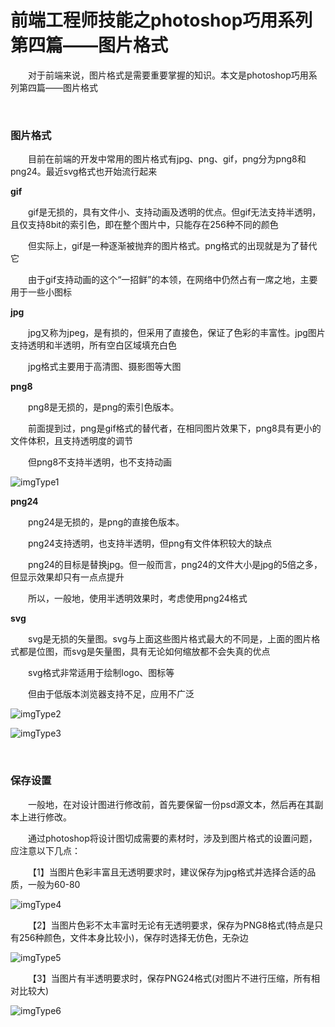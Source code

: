 # 前端工程师技能之photoshop巧用系列第四篇——图片格式

&emsp;&emsp;对于前端来说，图片格式是需要重要掌握的知识。本文是photoshop巧用系列第四篇&mdash;&mdash;图片格式

&nbsp;

### 图片格式

&emsp;&emsp;目前在前端的开发中常用的图片格式有jpg、png、gif，png分为png8和png24。最近svg格式也开始流行起来

**gif**

&emsp;&emsp;gif是无损的，具有文件小、支持动画及透明的优点。但gif无法支持半透明，且仅支持8bit的索引色，即在整个图片中，只能存在256种不同的颜色

&emsp;&emsp;但实际上，gif是一种逐渐被抛弃的图片格式。png格式的出现就是为了替代它

&emsp;&emsp;由于gif支持动画的这个&ldquo;一招鲜&rdquo;的本领，在网络中仍然占有一席之地，主要用于一些小图标

**jpg**

&emsp;&emsp;jpg又称为jpeg，是有损的，但采用了直接色，保证了色彩的丰富性。jpg图片支持透明和半透明，所有空白区域填充白色

&emsp;&emsp;jpg格式主要用于高清图、摄影图等大图

**png8**

&emsp;&emsp;png8是无损的，是png的索引色版本。

&emsp;&emsp;前面提到过，png是gif格式的替代者，在相同图片效果下，png8具有更小的文件体积，且支持透明度的调节

&emsp;&emsp;但png8不支持半透明，也不支持动画　

![imgType1](https://pic.xiaohuochai.site/blog/helper_ps_imgType1.png)

**png24**

&emsp;&emsp;png24是无损的，是png的直接色版本。　

&emsp;&emsp;png24支持透明，也支持半透明，但png有文件体积较大的缺点

&emsp;&emsp;png24的目标是替换jpg。但一般而言，png24的文件大小是jpg的5倍之多，但显示效果却只有一点点提升

&emsp;&emsp;所以，一般地，使用半透明效果时，考虑使用png24格式

**svg**

&emsp;&emsp;svg是无损的矢量图。svg与上面这些图片格式最大的不同是，上面的图片格式都是位图，而svg是矢量图，具有无论如何缩放都不会失真的优点

&emsp;&emsp;svg格式非常适用于绘制logo、图标等&emsp;&emsp;

&emsp;&emsp;但由于低版本浏览器支持不足，应用不广泛

![imgType2](https://pic.xiaohuochai.site/blog/helper_ps_imgType2.png)


![imgType3](https://pic.xiaohuochai.site/blog/helper_ps_imgType3.png)

&nbsp;

### 保存设置

&emsp;&emsp;一般地，在对设计图进行修改前，首先要保留一份psd源文本，然后再在其副本上进行修改。

&emsp;&emsp;通过photoshop将设计图切成需要的素材时，涉及到图片格式的设置问题，应注意以下几点：

&emsp;&emsp;【1】当图片色彩丰富且无透明要求时，建议保存为jpg格式并选择合适的品质，一般为60-80

![imgType4](https://pic.xiaohuochai.site/blog/helper_ps_imgType4.jpg)


&emsp;&emsp;【2】当图片色彩不太丰富时无论有无透明要求，保存为PNG8格式(特点是只有256种颜色，文件本身比较小)，保存时选择无仿色，无杂边

![imgType5](https://pic.xiaohuochai.site/blog/helper_ps_imgType5.jpg)

&emsp;&emsp;【3】当图片有半透明要求时，保存PNG24格式(对图片不进行压缩，所有相对比较大)


![imgType6](https://pic.xiaohuochai.site/blog/helper_ps_imgType6.jpg)
